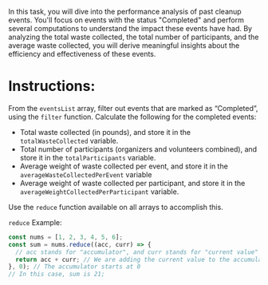 In this task, you will dive into the performance analysis of past cleanup events. You'll focus on events with the status "Completed" and perform several computations to understand the impact these events have had. By analyzing the total waste collected, the total number of participants, and the average waste collected, you will derive meaningful insights about the efficiency and effectiveness of these events.

# Instructions:

From the `eventsList` array, filter out events that are marked as “Completed”, using the `filter` function.
Calculate the following for the completed events:
- Total waste collected (in pounds), and store it in the `totalWasteCollected` variable.
- Total number of participants (organizers and volunteers combined), and store it in the `totalParticipants` variable.
- Average weight of waste collected per event, and store it in the `averageWasteCollectedPerEvent` variable
- Average weight of waste collected per participant, and store it in the `averageWeightCollectedPerParticipant` variable.

Use the `reduce` function available on all arrays to accomplish this.

`reduce` Example:

```js
const nums = [1, 2, 3, 4, 5, 6];
const sum = nums.reduce((acc, curr) => {
  // acc stands for "accumulator", and curr stands for "current value"
  return acc + curr; // We are adding the current value to the accumulator - which gets updated in every turn
}, 0); // The accumulator starts at 0
// In this case, sum is 21;
```
